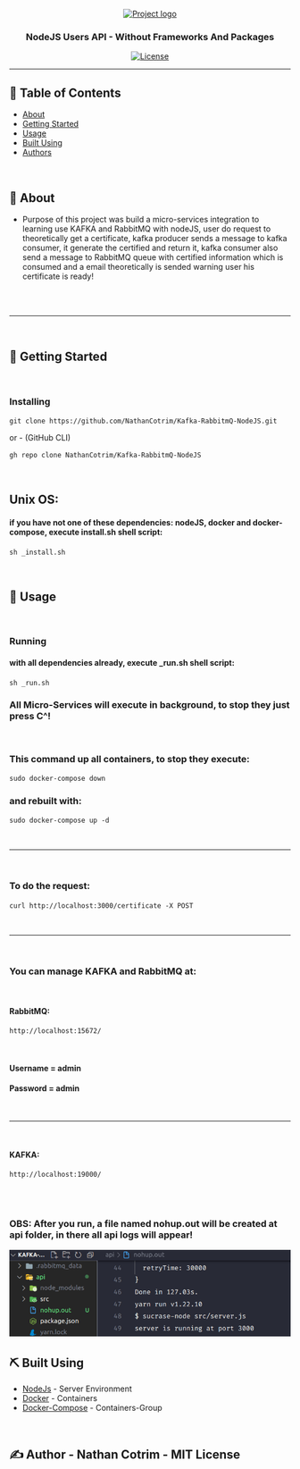 <p align="center">
  <a href="" rel="noopener">
 <img src="https://www.luby.com.br/wp-content/uploads/2020/11/nodejs-luby.png" alt="Project logo"></a>
</p>

<h3 align="center">NodeJS Users API - Without Frameworks And Packages</h3>

<div align="center">

[![License](https://img.shields.io/badge/license-MIT-blue.svg)](/LICENSE)

</div> 

---

## 📝 Table of Contents

- [About](#about)
- [Getting Started](#getting_started)
- [Usage](#usage)
- [Built Using](#built_using)
- [Authors](#author)

<br>

## 🧐 About <a name = "about"></a>

* Purpose of this project was build a micro-services integration to learning use KAFKA and RabbitMQ with nodeJS, user do request to theoretically get a certificate, kafka producer sends a message to kafka consumer, it generate the certified and return it, kafka consumer also send a message to RabbitMQ queue with certified information which is consumed and a email theoretically is sended warning user his certificate is ready!
<br>
<br>

<hr>
<br>

## 🏁 Getting Started <a name = "getting_started"></a>
<br>

### Installing
```
git clone https://github.com/NathanCotrim/Kafka-RabbitmQ-NodeJS.git
```

or - (GitHub CLI)

```
gh repo clone NathanCotrim/Kafka-RabbitmQ-NodeJS
```
<br>

## Unix OS:
#### if you have not one of these dependencies: nodeJS, docker and docker-compose, execute install.sh shell script:
```
sh _install.sh 
``` 

<br>

## 🎈 Usage <a name="usage"></a> 
<br>

### Running
#### with all dependencies already, execute _run.sh shell script:
```
sh _run.sh
```
### All Micro-Services will execute in background, to stop they just press C^!

<br>

### This command up all containers, to stop they execute: 
```
sudo docker-compose down
```

### and rebuilt with:
```
sudo docker-compose up -d
```

<br>
<hr>
<br>

### To do the request:
```
curl http://localhost:3000/certificate -X POST
```
<br>
<hr>
<br>

### You can manage KAFKA and RabbitMQ at:

<br>

#### RabbitMQ:
```
http://localhost:15672/
```

<br>

#### Username = admin
#### Password = admin

<br>
<hr>
<br>

#### KAFKA:

```
http://localhost:19000/
```

<br>
<br>


### OBS: After you run, a file named nohup.out will be created at api folder, in there all api logs will appear!
<img src="https://raw.githubusercontent.com/NathanCotrim/Kafka-RabbitmQ-NodeJS/assets/Screenshot%20from%202021-08-04%2008-36-08.png" alt="Project logo"></a>

## ⛏️ Built Using <a name = "built_using"></a>

- [NodeJs](https://nodejs.org/en/) - Server Environment
- [Docker](https://www.docker.com/) - Containers 
- [Docker-Compose](https://docs.docker.com/compose/) - Containers-Group 

<br>

## ✍️ Author - <a name = "author">Nathan Cotrim - MIT License</a>


